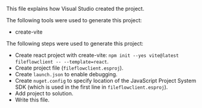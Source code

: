 This file explains how Visual Studio created the project.

The following tools were used to generate this project:
- create-vite

The following steps were used to generate this project:
- Create react project with create-vite: `npm init --yes vite@latest fileflowclient -- --template=react`.
- Create project file (`fileflowclient.esproj`).
- Create `launch.json` to enable debugging.
- Create `nuget.config` to specify location of the JavaScript Project System SDK (which is used in the first line in `fileflowclient.esproj`).
- Add project to solution.
- Write this file.
